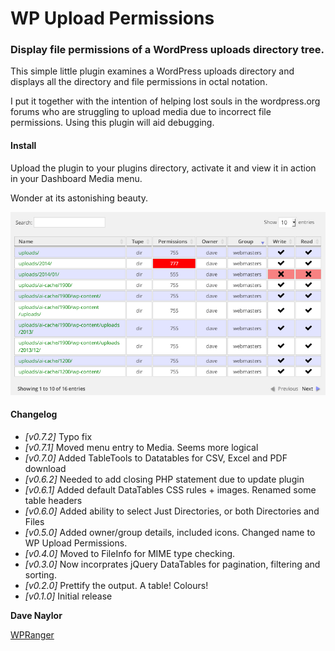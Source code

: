 WP Upload Permissions
============================

### Display file permissions of a WordPress uploads directory tree.

This simple little plugin examines a WordPress uploads directory and displays all the directory
and file permissions in octal notation. 

I put it together with the intention of helping lost souls in the wordpress.org forums who are struggling
to upload media due to incorrect file permissions.  Using this plugin will aid debugging. 

#### Install

Upload the plugin to your plugins directory, activate it and view it in action in your Dashboard Media menu.

Wonder at its astonishing beauty.

![Upload Permissions](screenshot.1.png)


#### Changelog

* _[v0.7.2]_ Typo fix
* _[v0.7.1]_ Moved menu entry to Media.  Seems more logical
* _[v0.7.0]_ Added TableTools to Datatables for CSV, Excel and PDF download
* _[v0.6.2]_ Needed to add closing PHP statement due to update plugin
* _[v0.6.1]_ Added default DataTables CSS rules + images.  Renamed some table headers
* _[v0.6.0]_ Added ability to select Just Directories, or both Directories and Files
* _[v0.5.0]_ Added owner/group details, included icons.  Changed name to WP Upload Permissions.
* _[v0.4.0]_ Moved to FileInfo for MIME type checking.
* _[v0.3.0]_ Now incorprates jQuery DataTables for pagination, filtering and sorting.
* _[v0.2.0]_ Prettify the output.  A table!  Colours!
* _[v0.1.0]_ Initial release

__Dave Naylor__

[WPRanger](http://wpranger.co.uk)
